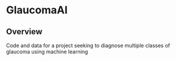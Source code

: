 # GlaucomaAI

## Overview
Code and data for a project seeking to diagnose multiple classes of glaucoma using machine learning

##
